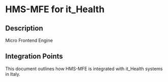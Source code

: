 # HMS-MFE for it_Health

## Description

Micro Frontend Engine

## Integration Points

This document outlines how HMS-MFE is integrated with it_Health systems in Italy.
